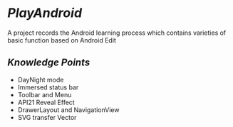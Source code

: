 # *PlayAndroid*
A project records the Android learning process which contains varieties of basic function based on Android Edit

## *Knowledge Points*
- DayNight mode
- Immersed status bar
- Toolbar and Menu
- API21 Reveal Effect
- DrawerLayout and NavigationView
- SVG transfer Vector

